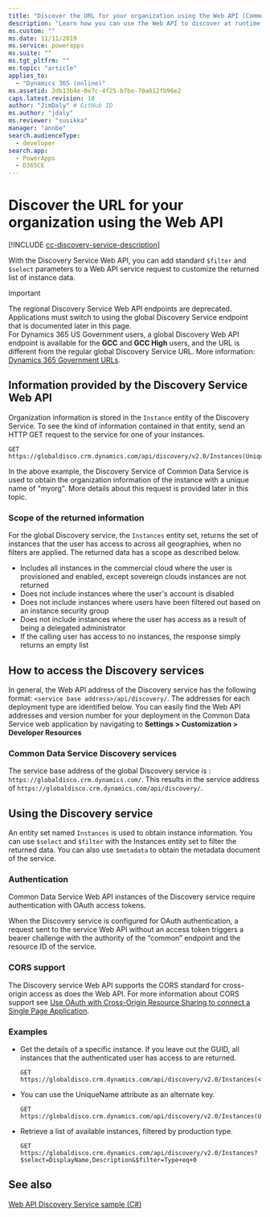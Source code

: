 ```yaml
---
title: "Discover the URL for your organization using the Web API (Common Data Service)| Microsoft Docs"
description: "Learn how you can use the Web API to discover at runtime the organizations, or instances that the logged-on user belongs to"
ms.custom: ""
ms.date: 11/11/2019
ms.service: powerapps
ms.suite: ""
ms.tgt_pltfrm: ""
ms.topic: "article"
applies_to: 
  - "Dynamics 365 (online)"
ms.assetid: 2db13b4e-0e7c-4f25-b7be-70a612fb96e2
caps.latest.revision: 18
author: "JimDaly" # GitHub ID
ms.author: "jdaly"
ms.reviewer: "susikka"
manager: "annbe"
search.audienceType: 
  - developer
search.app: 
  - PowerApps
  - D365CE
---
```

# Discover the URL for your organization using the Web API

[!INCLUDE [cc-discovery-service-description](../includes/cc-discovery-service-description.md)]

With the Discovery Service Web API, you can add standard `$filter` and `$select` parameters to a Web API service request to customize the returned list of instance data.

> [!IMPORTANT]
> The regional Discovery Service Web API endpoints are deprecated. Applications must switch to using the global Discovery Service endpoint that is documented later in this page.  
> For Dynamics 365 US Government users, a global Discovery Web API endpoint is available for the **GCC** and **GCC High** users, and the URL is different from the regular global Discovery Service URL. More information: [Dynamics 365 Government URLs](https://docs.microsoft.com/dynamics365/customer-engagement/admin/government/microsoft-dynamics-365-government#dynamics-365-us-government-urls).

  
## Information provided by the Discovery Service Web API 
 
Organization information is stored in the `Instance` entity of the Discovery Service.  To see the kind of information contained in that entity, send an HTTP GET request to the service for one of your instances.  
  
```http  
GET https://globaldisco.crm.dynamics.com/api/discovery/v2.0/Instances(UniqueName='myorg')  
```  
  
In the above example, the Discovery Service of Common Data Service is used to obtain the organization information of the instance with a unique name of "myorg". More details about this request is provided later in this topic.  

 

  
### Scope of the returned information

For the global Discovery service, the `Instances` entity set, returns the set of instances that the user has access to across all geographies, when no filters are applied.   The returned data has a scope as described below.  
  
-   Includes all instances in the commercial cloud where the user is provisioned and enabled, except sovereign clouds instances are not returned
-   Does not  include instances where the user's account is disabled
-   Does not include instances where users have been filtered out based on an instance security group
-   Does not include instances where the user has access as a result of being a delegated administrator
-   If the calling user has access to no instances, the response simply returns an empty list

## How to access the Discovery services

In general, the Web API address of the Discovery service has the following format: `<service base address>/api/discovery/`.  The addresses for  each deployment type are identified below. You can easily  find the Web API addresses and version number for your deployment in the Common Data Service web application by navigating to **Settings > Customization > Developer Resources**  
  
### Common Data Service Discovery services  

The service base address of the global Discovery service is : `https://globaldisco.crm.dynamics.com/`. This results in the service address of `https://globaldisco.crm.dynamics.com/api/discovery/`.  
  
## Using the Discovery service  

An entity set named `Instances` is used to obtain instance information. You can use `$select` and `$filter` with the Instances entity set to filter the returned data. You can also use `$metadata` to obtain the metadata document of the service.  
  
### Authentication

Common Data Service Web API instances of the Discovery service require authentication with OAuth access tokens.

When the Discovery service is configured for OAuth authentication, a request sent  to the service Web API without an access token triggers a bearer challenge with the authority of the “common” endpoint and the resource ID of the service.
### CORS support

The Discovery service Web API supports the CORS standard for cross-origin access as does the Web API.  For more information about CORS support see [Use OAuth with Cross-Origin Resource Sharing  to connect a Single Page Application](../oauth-cross-origin-resource-sharing-connect-single-page-application.md).  
  
### Examples  
  
-   Get the details of a specific instance. If you leave out the GUID, all instances that the authenticated user has access to are returned.  
  
    ```http      
    GET https://globaldisco.crm.dynamics.com/api/discovery/v2.0/Instances(<guid>)
    ```  
  
-   You can use the UniqueName attribute as an alternate key.  
  
    ```http  
    GET https://globaldisco.crm.dynamics.com/api/discovery/v2.0/Instances(UniqueName='myorg')  
    ```  
  
-   Retrieve a list of available instances, filtered by production type.  
  
    ```http  
    GET https://globaldisco.crm.dynamics.com/api/discovery/v2.0/Instances?$select=DisplayName,Description&$filter=Type+eq+0   
    ```  
  
## See also

[Web API Discovery Service sample (C#)](samples/global-discovery-service-csharp.md)

